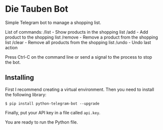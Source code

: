 # Die Tauben Bot

Simple Telegram bot to manage a shopping list.

List of commands:
/list - Show products in the shopping list
/add - Add product to the shopping list
/remove - Remove a product from the shopping list
/clear - Remove all products from the shopping list
/undo - Undo last action

Press Ctrl-C on the command line or send a signal to the process to stop the
bot.

## Installing

First I recommend creating a virtual environment.
Then you need to install the following library:

    $ pip install python-telegram-bot --upgrade

Finally, put your API key in a file called `api.key`.

You are ready to run the Python file.